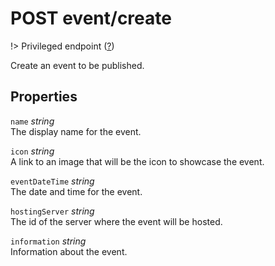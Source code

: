 # <span class="badge badge-light">POST</span> <span class="badge badge-light">event/create</span>

!> Privileged endpoint ([?](privileged.md))

Create an event to be published.

## Properties

`name` *string*  
The display name for the event.

`icon` *string*  
A link to an image that will be the icon to showcase the event.

`eventDateTime` *string*  
The date and time for the event.

`hostingServer` *string*  
The id of the server where the event will be hosted.

`information` *string*  
Information about the event.



